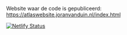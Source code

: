 Website waar de code is gepubliceerd: https://atlaswebsite.joranvanduin.nl/index.html

[![Netlify Status](https://api.netlify.com/api/v1/badges/7d4f8b25-aea5-48c1-8b7a-d15b3ebf66bd/deploy-status)](https://app.netlify.com/sites/xenodochial-boyd-63221d/deploys)
